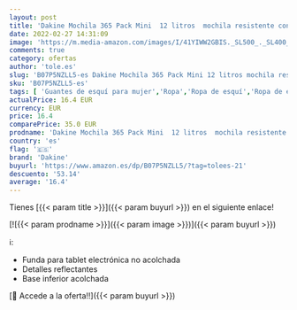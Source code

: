 ```yaml
---
layout: post
title: 'Dakine Mochila 365 Pack Mini  12 litros  mochila resistente con compartimento para la Tablet Mochila para la escuela  la oficina  la universidad y salidas de un solo día'
date: 2022-02-27 14:31:09
image: 'https://m.media-amazon.com/images/I/41YIWW2GBIS._SL500_._SL400_.jpg'
comments: true
category: ofertas
author: 'tole.es'
slug: 'B07P5NZLL5-es Dakine Mochila 365 Pack Mini 12 litros mochila resistente...'
sku: 'B07P5NZLL5-es'
tags: [ 'Guantes de esquí para mujer','Ropa','Ropa de esquí','Ropa de esquí para mujer','Ropa específica deportiva','dakine','mochila', ]
actualPrice: 16.4 EUR
currency: EUR
price: 16.4
comparePrice: 35.0 EUR
prodname: 'Dakine Mochila 365 Pack Mini  12 litros  mochila resistente con compartimento para la Tablet Mochila para la escuela  la oficina  la universidad y salidas de un solo día'
country: 'es'
flag: '🇪🇸'
brand: 'Dakine'
buyurl: 'https://www.amazon.es/dp/B07P5NZLL5/?tag=tolees-21'
descuento: '53.14'
average: '16.4'
---
```


Tienes [{{< param title >}}]({{< param buyurl >}}) en el siguiente enlace!

[![{{< param prodname >}}]({{< param image >}})]({{< param buyurl >}})

ℹ️:

- Funda para tablet electrónica no acolchada
- Detalles reflectantes
- Base inferior acolchada

[🛒 Accede a la oferta!!]({{< param buyurl >}})
